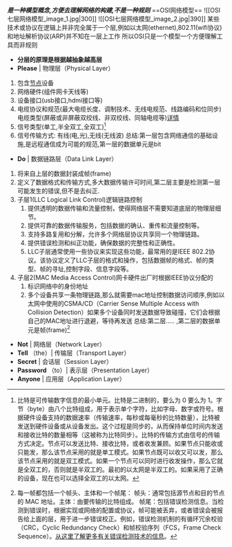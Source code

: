 ***是一种模型概念,方便去理解网络的构建,不是一种规则***
==OSI网络模型==
![[OSI七层网络模型_image_1.jpg|300]]  ![[OSI七层网络模型_image_2.jpg|390]]
某些技术或协议在逻辑上并非完全属于一个层,例如以太网(ethernet),802.11(wifi协议)和地址解析协议(ARP)并不知在一层上工作
所以OSI只是一个模型一个方便理解工具而非规则
-   **分层的原理是根据越抽象越高层**
-   **Please** | 物理层（Physical Layer）
1. 包含[节点](常见术语.md)设备
2. 网络硬件(组件网卡天线等)
3. 设备接口(usb接口,hdmi接口等)
4. 电缆协议和规范(最大电缆长度、调制技术、无线电规范、线路编码和位同步)电缆类型(屏蔽或非屏蔽双绞线、非双绞线、同轴电缆等)[详情](https://www.computernetworkingnotes.com/networking-tutorials/network-cable-types-and-specifications.html)
5. 信号类型(单工,半全双工,全双工)[^1]
6. 信号传输方式:  有线(电,光),无线(无线波)
总结:第一层包含网络通信的基础设施,是远程通信成为可能的规范,第一层的数据单元是bit
-   **Do** | 数据链路层（Data Link Layer）
1. 将来自上层的数据封装成帧(frame)
2. 定义了数据格式和传输方式,多大数据传输许可时间,第二层主要是检测第一层可能发生的错误,但不是去纠正.
3. 子层1(LLC Logical Link Control)逻辑链路控制
	1.  提供透明的数据传输和流量控制，使得网络层不需要知道底层的物理层细节。
	2.  提供可靠的数据传输服务，包括数据的确认、重传和流量控制等。
	3. 支持多路复用和分解，允许多个网络层协议共享同一个物理链路。
	4.  提供错误检测和纠正功能，确保数据的完整性和正确性。
	5. LLC子层通常使用一些协议来实现这些功能，最常用的是IEEE 802.2协议。该协议定义了LLC子层的格式和操作，包括数据帧的格式、帧的类型、帧的寻址,控制字段、信息字段等。
4. 子层2(MAC Media Access Control)网卡硬件出厂时根据IEEE协议分配的
	1. 标识网络中的身份地址
	2. 多个设备共享一条物理链路,那么就需要mac地址控制数据访问顺序,例如以太网中使用的CSMA/CD（Carrier Sense Multiple Access with Collision Detection）如果多个设备同时发送数据导致碰撞，它们会根据自己的MAC地址进行退避，等待再发送
总结:第二层.....  ,第二层的数据单元是帧(frame)[^2]
-   **Not** | 网络层（Network Layer）
-   **Tell** （the）| 传输层（Transport Layer） 
-   **Secret** | 会话层（Session Layer）
-   **Password** （to）| 表示层（Presentation Layer）
-   **Anyone** | 应用层（Application Layer）


























[^1]:比特是可传输数字信息的最小单元。比特是二进制的，要么为 0 要么为 1。字节（byte）由八个比特组成，用于表示单个字符，比如字母、数字或符号。根据硬件设备支持的数据速率（传输速率，每秒或每毫秒的比特数量），比特被发送到硬件设备或从设备发出。这个过程是同步的，从而保持单位时间内发送和接收比特的数量相等（这被称为比特同步）。比特的传输方式由信号的传输方式决定。节点可以发送比特、接收比特，或者收发兼顾。如果节点只能收或只能发，那么该节点采用的就是单工模式。如果节点既可以收又可以发，那么该节点采用的就是双工模式。如果一个节点可以同时进行收发操作，那么它就是全双工的，否则就是半双工的。最初的以太网是半双工的。如果采用了正确的设备，现在也可以选择全双工的以太网。

[^2]:每一帧都包括一个帧头、主体和一个帧尾：  帧头：通常包括源节点和目的节点的 MAC 地址。主体：由要传输的比特组成。 帧尾：包括错误检测信息。当检测到错误时，根据实现或网络的配置或协议，帧可能被丢弃，或者错误会被报告给上面的层，用于进一步错误校正。例如，错误检测机制的有循环冗余校验（CRC，Cyclic Redundancy Check）和帧校验序列（FCS，Frame Check Sequence）。[从这里了解更多有关错误检测技术的信息](http://www.msc.uky.edu/ken/cs471/notes/chap5.htm)。







